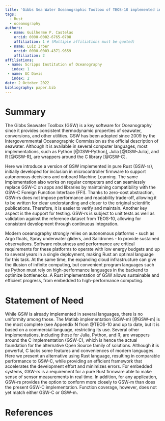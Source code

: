 ```yaml
---
title: 'Gibbs Sea Water Oceanographic Toolbox of TEOS-10 implemented in Rust'
tags:
  - Rust
  - oceanography
authors:
  - name: Guilherme P. Castelao
    orcid: 0000-0002-6765-0708
    affiliation: 1 # (Multiple affiliations must be quoted)
  - name: Luiz Irber
    orcid: 0000-0003-4371-9659
    affiliation: 2
affiliations:
 - name: Scripps Institution of Oceanography
   index: 1
 - name: UC Davis
   index: 2
date: 2 October 2022
bibliography: paper.bib
---
```


# Summary

The Gibbs Seawater Toolbox (GSW) is a key software for Oceanography since it
provides consistent thermodynamic properties of seawater, conversions, and
other utilities. GSW has been adopted since 2009 by the Intergovernmental
Oceanographic Commission as the official description of seawater. Although it
is available in several computer languages, most implementations, such as
Python [@GSW-Python], Julia [@GSW-Julia], and R [@GSW-R], are wrappers around the C library [@GSW-C].

Here we introduce a version of GSW implemented in pure Rust (GSW-rs),
initially developed for inclusion in microcontroller firmware to support
autonomous decisions and onboard Machine Learning. The same implementation
also works on regular computers and can seamlessly replace GSW-C on apps and
libraries by maintaining compatibility with the GSW-C Foreign Function
Interface (FFI). Thanks to zero-cost abstraction, GSW-rs does not impose
performance and readability trade-off, allowing it to be written for clear
understanding and closer to the original scientific publications. Therefore,
it is easier to verify and maintain. Another key aspect is the support for
testing. GSW-rs is subject to unit tests as well as validation against the
reference dataset from TEOS-10, allowing for consistent development through
continuous integration.

Modern oceanography strongly relies on autonomous platforms - such as Argo
floats, Spray underwater gliders, and Saildrones - to provide sustained
observations. Software robustness and performance are critical requirements
for these platforms to operate with low energy budgets and up to several years
in a single deployment, making Rust an optimal language for this task. At the
same time, the expanding cloud infrastructure can give the illusion of
infinite computing, but convenient program languages such as Python must rely
on high-performance languages in the backend to optimize bottlenecks. A Rust
implementation of GSW allows sustainable and efficient progress, from embedded
to high-performance computing.

# Statement of Need

While GSW is already implemented in several languages, there is no uniformity
among those. The Matlab implementation (GSW-m) [@GSW-m] is the most
complete (see Appendix N from @TEOS-10 and up to date, but it is based
on a commercial language, restricting its use. Several other implementations,
including those for Julia, Python, and R, are wrappers around the
C implementation (GSW-C), which is hence the actual foundation for the
alternative Open Source family of solutions. Although it is powerful, C lacks
some features and conveniences of modern languages. Here we present an
alternative using Rust language, resulting in comparable performance to GSW-C,
while providing an efficient framework that accelerates the development effort
and minimizes errors. For embedded systems, GSW-rs is a requirement for a
pure Rust firmware able to make sense of sensor measurements in real time.
In addition, for any application, GSW-rs provides the option to conform more closely to GSW-m than does the present GSW-C implementation. Function coverage, however, does not yet match either GSW-C or GSW-m.

# References
